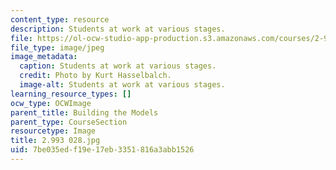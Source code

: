```yaml
---
content_type: resource
description: Students at work at various stages.
file: https://ol-ocw-studio-app-production.s3.amazonaws.com/courses/2-993-special-topics-in-mechanical-engineering-the-art-and-science-of-boat-design-january-iap-2007/7be035edf19e17eb3351816a3abb1526_2993028.jpg
file_type: image/jpeg
image_metadata:
  caption: Students at work at various stages.
  credit: Photo by Kurt Hasselbalch.
  image-alt: Students at work at various stages.
learning_resource_types: []
ocw_type: OCWImage
parent_title: Building the Models
parent_type: CourseSection
resourcetype: Image
title: 2.993 028.jpg
uid: 7be035ed-f19e-17eb-3351-816a3abb1526
---
```

